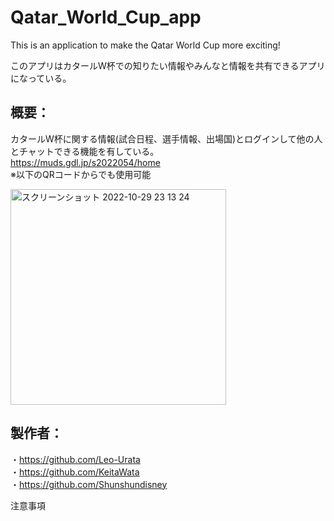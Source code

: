 # Qatar_World_Cup_app
This is an application to make the Qatar World Cup more exciting!

このアプリはカタールW杯での知りたい情報やみんなと情報を共有できるアプリになっている。

## 概要：

カタールW杯に関する情報(試合日程、選手情報、出場国)とログインして他の人とチャットできる機能を有している。\
https://muds.gdl.jp/s2022054/home  \
※以下のQRコードからでも使用可能

<img width="345" alt="スクリーンショット 2022-10-29 23 13 24" src="https://user-images.githubusercontent.com/74957678/198836273-290c2b4e-29ef-4b4e-944c-654786b0299c.png">



## 製作者：
・https://github.com/Leo-Urata \
・https://github.com/KeitaWata \
・https://github.com/Shunshundisney 



注意事項



